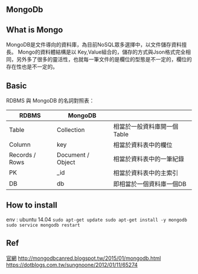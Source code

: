 ## MongoDb

## What is Mongo
MongoDB是文件導向的資料庫，為目前NoSQL眾多選擇中，以文件儲存資料擅長。
Mongo的資料體結構是以 Key,Value組合的，儲存的方式與Json格式完全相同，另外多了很多的靈活性，也就每一筆文件的是欄位的型態是不一定的，欄位的存在性也是不一定的。

## Basic

RDBMS 與 MongoDB 的名詞對照表：

|  RDBMS  |  MongoDB  ||
|  -----  |  -------  |  -------  |
| Table   | Collection | 相當於一般資料庫開一個Table |
| Column  | key | 相當於資料表中的欄位 |
| Records / Rows | Document / Object | 相當於資料表中的一筆紀錄 |
| PK | _id| 相當於資料表中的主索引 |
| DB | db | 即相當於一個資料庫一個DB |

## How to install
env : ubuntu 14.04
`sudo apt-get update
 sudo apt-get install -y mongodb
 sudo service mongodb restart
`

## Ref

[官網](https://www.mongodb.com/)
http://mongodbcanred.blogspot.tw/2015/01/mongodb.html
https://dotblogs.com.tw/sungnoone/2012/01/11/65274
